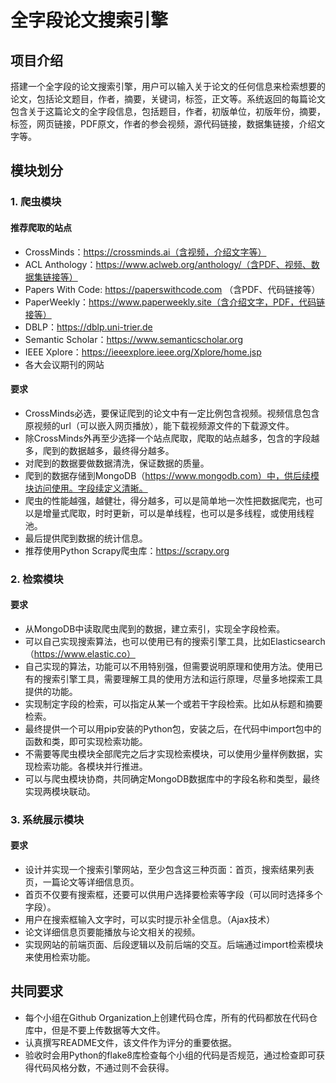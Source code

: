 # 全字段论文搜索引擎

## 项目介绍

搭建一个全字段的论文搜索引擎，用户可以输入关于论文的任何信息来检索想要的论文，包括论文题目，作者，摘要，关键词，标签，正文等。系统返回的每篇论文包含关于这篇论文的全字段信息，包括题目，作者，初版单位，初版年份，摘要，标签，网页链接，PDF原文，作者的参会视频，源代码链接，数据集链接，介绍文字等。



## 模块划分

### 1. 爬虫模块

#### 推荐爬取的站点

- CrossMinds：https://crossminds.ai（含视频，介绍文字等）
- ACL Anthology：https://www.aclweb.org/anthology/（含PDF、视频、数据集链接等）
- Papers With Code: https://paperswithcode.com （含PDF、代码链接等）
- PaperWeekly：https://www.paperweekly.site（含介绍文字，PDF，代码链接等）
- DBLP：https://dblp.uni-trier.de
- Semantic Scholar：https://www.semanticscholar.org
- IEEE Xplore：https://ieeexplore.ieee.org/Xplore/home.jsp
- 各大会议期刊的网站

#### 要求

- CrossMinds必选，要保证爬到的论文中有一定比例包含视频。视频信息包含原视频的url（可以嵌入网页播放），能下载视频源文件的下载源文件。
- 除CrossMinds外再至少选择一个站点爬取，爬取的站点越多，包含的字段越多，爬到的数据越多，最终得分越多。
- 对爬到的数据要做数据清洗，保证数据的质量。
- 爬到的数据存储到MongoDB（https://www.mongodb.com）中，供后续模块访问使用。字段续定义清晰。
- 爬虫的性能越强，越健壮，得分越多，可以是简单地一次性把数据爬完，也可以是增量式爬取，时时更新，可以是单线程，也可以是多线程，或使用线程池。
- 最后提供爬到数据的统计信息。
- 推荐使用Python Scrapy爬虫库：https://scrapy.org



### 2. 检索模块

#### 要求

- 从MongoDB中读取爬虫爬到的数据，建立索引，实现全字段检索。
- 可以自己实现搜索算法，也可以使用已有的搜索引擎工具，比如Elasticsearch（https://www.elastic.co）
- 自己实现的算法，功能可以不用特别强，但需要说明原理和使用方法。使用已有的搜索引擎工具，需要理解工具的使用方法和运行原理，尽量多地探索工具提供的功能。
- 实现制定字段的检索，可以指定从某一个或若干字段检索。比如从标题和摘要检索。
- 最终提供一个可以用pip安装的Python包，安装之后，在代码中import包中的函数和类，即可实现检索功能。
- 不需要等爬虫模块全部爬完之后才实现检索模块，可以使用少量样例数据，实现检索功能。各模块并行推进。
- 可以与爬虫模块协商，共同确定MongoDB数据库中的字段名称和类型，最终实现两模块联动。



### 3. 系统展示模块

#### 要求

- 设计并实现一个搜索引擎网站，至少包含这三种页面：首页，搜索结果列表页，一篇论文等详细信息页。
- 首页不仅要有搜索框，还要可以供用户选择要检索等字段（可以同时选择多个字段）。
- 用户在搜索框输入文字时，可以实时提示补全信息。（Ajax技术）
- 论文详细信息页要能播放与论文相关的视频。
- 实现网站的前端页面、后段逻辑以及前后端的交互。后端通过import检索模块来使用检索功能。



## 共同要求

- 每个小组在Github Organization上创建代码仓库，所有的代码都放在代码仓库中，但是不要上传数据等大文件。
- 认真撰写README文件，该文件作为评分的重要依据。
- 验收时会用Python的flake8库检查每个小组的代码是否规范，通过检查即可获得代码风格分数，不通过则不会获得。


